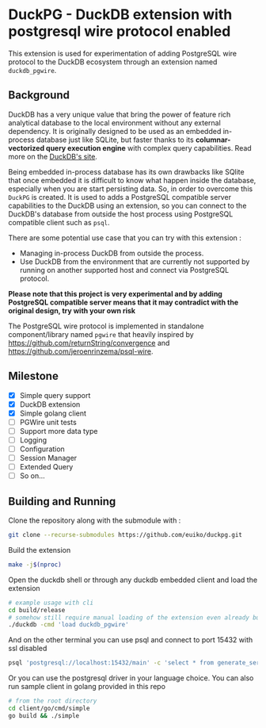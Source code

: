 # DuckPG - DuckDB extension with postgresql wire protocol enabled

This extension is used for experimentation of adding PostgreSQL wire protocol to the DuckDB ecosystem through an extension named `duckdb_pgwire`.

## Background
DuckDB has a very unique value that bring the power of feature rich analytical database to the local environment without any external dependency. It is originally designed to be used as an embedded in-process database just like SQLite, but faster thanks to its **columnar-vectorized query execution engine** with complex query capabilities. Read more on the [DuckDB's site](https://duckdb.org/why_duckdb).

Being embedded in-process database has its own drawbacks like SQlite that once embedded it is difficult to know what happen inside the database, especially when you are start persisting data. So, in order to overcome this `DuckPG` is created. It is used to adds a PostgreSQL compatible server capabilities to the DuckDB using an extension, so you can connect to the DuckDB's database from outside the host process using PostgreSQL compatible client such as `psql`.

There are some potential use case that you can try with this extension :
- Managing in-process DuckDB from outside the process.
- Use DuckDB from the environment that are currently not supported by running on another supported host and connect via PostgreSQL protocol.

**Please note that this project is very experimental and by adding PostgreSQL compatible server means that it may contradict with the original design, try with your own risk**   

The PostgreSQL wire protocol is implemented in standalone component/library named `pgwire` that heavily inspired by https://github.com/returnString/convergence and https://github.com/jeroenrinzema/psql-wire.

## Milestone

- [x] Simple query support
- [x] DuckDB extension
- [x] Simple golang client
- [ ] PGWire unit tests
- [ ] Support more data type
- [ ] Logging
- [ ] Configuration
- [ ] Session Manager
- [ ] Extended Query
- [ ] So on...

## Building and Running

Clone the repository along with the submodule with :
```bash
git clone --recurse-submodules https://github.com/euiko/duckpg.git
```

Build the extension
```bash
make -j$(nproc)
```

Open the duckdb shell or through any duckdb embedded client and load the extension
```bash
# example usage with cli
cd build/release
# somehow still require manual loading of the extension even already built onto the duckdb shell/cli
./duckdb -cmd 'load duckdb_pgwire'   

```

And on the other terminal you can use psql and connect to port 15432 with ssl disabled
```bash
psql 'postgresql://localhost:15432/main' -c 'select * from generate_series(0, 100)'
```

Or you can use the postgresql driver in your language choice.
You can also run sample client in golang provided in this repo
```bash
# from the root directory
cd client/go/cmd/simple
go build && ./simple
```
